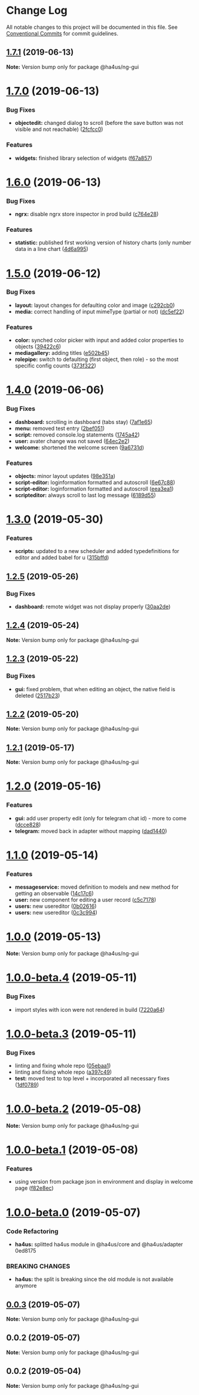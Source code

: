 # Change Log

All notable changes to this project will be documented in this file.
See [Conventional Commits](https://conventionalcommits.org) for commit guidelines.

## [1.7.1](https://github.com/ha4us/ha4us/compare/@ha4us/ng-gui@1.7.0...@ha4us/ng-gui@1.7.1) (2019-06-13)

**Note:** Version bump only for package @ha4us/ng-gui





# [1.7.0](https://github.com/ha4us/ha4us/compare/@ha4us/ng-gui@1.6.0...@ha4us/ng-gui@1.7.0) (2019-06-13)


### Bug Fixes

* **objectedit:** changed dialog to scroll (before the save button was not visible and not reachable) ([2fcfcc0](https://github.com/ha4us/ha4us/commit/2fcfcc0))


### Features

* **widgets:** finished library selection of widgets ([f67a857](https://github.com/ha4us/ha4us/commit/f67a857))





# [1.6.0](https://github.com/ha4us/ha4us/compare/@ha4us/ng-gui@1.5.0...@ha4us/ng-gui@1.6.0) (2019-06-13)


### Bug Fixes

* **ngrx:** disable ngrx store inspector in prod build ([c764e28](https://github.com/ha4us/ha4us/commit/c764e28))


### Features

* **statistic:** published first working version of history charts (only number data in a line chart ([4d6a995](https://github.com/ha4us/ha4us/commit/4d6a995))





# [1.5.0](https://github.com/ha4us/ha4us/compare/@ha4us/ng-gui@1.4.0...@ha4us/ng-gui@1.5.0) (2019-06-12)


### Bug Fixes

* **layout:** layout changes for defaulting color and image ([c292cb0](https://github.com/ha4us/ha4us/commit/c292cb0))
* **media:** correct handling of input mimeType (partial or not) ([dc5ef22](https://github.com/ha4us/ha4us/commit/dc5ef22))


### Features

* **color:** synched color picker with input and added color properties to objects ([39422c6](https://github.com/ha4us/ha4us/commit/39422c6))
* **mediagallery:** adding titles ([e502b45](https://github.com/ha4us/ha4us/commit/e502b45))
* **rolepipe:** switch to defaulting (first object, then role) - so the most specific config counts ([373f322](https://github.com/ha4us/ha4us/commit/373f322))





# [1.4.0](https://github.com/ha4us/ha4us/compare/@ha4us/ng-gui@1.3.0...@ha4us/ng-gui@1.4.0) (2019-06-06)


### Bug Fixes

* **dashboard:** scrolling in dashboard (tabs stay) ([7af1e65](https://github.com/ha4us/ha4us/commit/7af1e65))
* **menu:** removed test entry ([2bef051](https://github.com/ha4us/ha4us/commit/2bef051))
* **script:** removed console.log statements ([1745a42](https://github.com/ha4us/ha4us/commit/1745a42))
* **user:** avater change was not saved ([64ec2e2](https://github.com/ha4us/ha4us/commit/64ec2e2))
* **welcome:** shortened the welcome screen ([9a6731d](https://github.com/ha4us/ha4us/commit/9a6731d))


### Features

* **objects:** minor layout updates ([98e351a](https://github.com/ha4us/ha4us/commit/98e351a))
* **script-editor:** loginformation formatted and autoscroll ([6e67c88](https://github.com/ha4us/ha4us/commit/6e67c88))
* **script-editor:** loginformation formatted and autoscroll ([eea3ea1](https://github.com/ha4us/ha4us/commit/eea3ea1))
* **scripteditor:** always scroll to last log message ([6189d55](https://github.com/ha4us/ha4us/commit/6189d55))





# [1.3.0](https://github.com/ha4us/ha4us/compare/@ha4us/ng-gui@1.2.5...@ha4us/ng-gui@1.3.0) (2019-05-30)


### Features

* **scripts:** updated to a new scheduler and added typedefinitions for editor and added babel for u ([315bffd](https://github.com/ha4us/ha4us/commit/315bffd))





## [1.2.5](https://github.com/ha4us/ha4us/compare/@ha4us/ng-gui@1.2.4...@ha4us/ng-gui@1.2.5) (2019-05-26)


### Bug Fixes

* **dashboard:** remote widget was not display properly ([30aa2de](https://github.com/ha4us/ha4us/commit/30aa2de))





## [1.2.4](https://github.com/ha4us/ha4us/compare/@ha4us/ng-gui@1.2.3...@ha4us/ng-gui@1.2.4) (2019-05-24)

**Note:** Version bump only for package @ha4us/ng-gui





## [1.2.3](https://github.com/ha4us/ha4us/compare/@ha4us/ng-gui@1.2.2...@ha4us/ng-gui@1.2.3) (2019-05-22)


### Bug Fixes

* **gui:** fixed problem, that when editing an object, the native field is deleted ([2517b23](https://github.com/ha4us/ha4us/commit/2517b23))





## [1.2.2](https://github.com/ha4us/ha4us/compare/@ha4us/ng-gui@1.2.1...@ha4us/ng-gui@1.2.2) (2019-05-20)

**Note:** Version bump only for package @ha4us/ng-gui





## [1.2.1](https://github.com/ha4us/ha4us/compare/@ha4us/ng-gui@1.2.0...@ha4us/ng-gui@1.2.1) (2019-05-17)

**Note:** Version bump only for package @ha4us/ng-gui





# [1.2.0](https://github.com/ha4us/ha4us/compare/@ha4us/ng-gui@1.1.0...@ha4us/ng-gui@1.2.0) (2019-05-16)


### Features

* **gui:** add user property edit (only for telegram chat id) - more to come ([dcce828](https://github.com/ha4us/ha4us/commit/dcce828))
* **telegram:** moved back in adapter without mapping ([dad1440](https://github.com/ha4us/ha4us/commit/dad1440))





# [1.1.0](https://github.com/ha4us/ha4us/compare/@ha4us/ng-gui@1.0.0...@ha4us/ng-gui@1.1.0) (2019-05-14)


### Features

* **messageservice:** moved definition to models and new method for getting an observable ([14c17c6](https://github.com/ha4us/ha4us/commit/14c17c6))
* **user:** new component for editing a user record ([c5c7178](https://github.com/ha4us/ha4us/commit/c5c7178))
* **users:** new usereditor ([0b02616](https://github.com/ha4us/ha4us/commit/0b02616))
* **users:** new usereditor ([0c3c994](https://github.com/ha4us/ha4us/commit/0c3c994))





# [1.0.0](https://github.com/ha4us/ha4us/compare/@ha4us/ng-gui@1.0.0-beta.4...@ha4us/ng-gui@1.0.0) (2019-05-13)

**Note:** Version bump only for package @ha4us/ng-gui





# [1.0.0-beta.4](https://github.com/ha4us/ha4us/compare/@ha4us/ng-gui@1.0.0-beta.3...@ha4us/ng-gui@1.0.0-beta.4) (2019-05-11)


### Bug Fixes

* import styles with icon were not rendered in build ([7220a64](https://github.com/ha4us/ha4us/commit/7220a64))





# [1.0.0-beta.3](https://github.com/ha4us/ha4us/compare/@ha4us/ng-gui@1.0.0-beta.2...@ha4us/ng-gui@1.0.0-beta.3) (2019-05-11)


### Bug Fixes

* linting and fixing whole repo ([05ebaa1](https://github.com/ha4us/ha4us/commit/05ebaa1))
* linting and fixing whole repo ([a397c49](https://github.com/ha4us/ha4us/commit/a397c49))
* **test:** moved test to top level + incorporated all necessary fixes ([1df0789](https://github.com/ha4us/ha4us/commit/1df0789))





# [1.0.0-beta.2](https://github.com/ha4us/ha4us/compare/@ha4us/ng-gui@1.0.0-beta.1...@ha4us/ng-gui@1.0.0-beta.2) (2019-05-08)

**Note:** Version bump only for package @ha4us/ng-gui





# [1.0.0-beta.1](https://github.com/ha4us/ha4us/compare/@ha4us/ng-gui@1.0.0-beta.0...@ha4us/ng-gui@1.0.0-beta.1) (2019-05-08)


### Features

* using version from package json in environment and display in welcome page ([f82e8ec](https://github.com/ha4us/ha4us/commit/f82e8ec))





# [1.0.0-beta.0](/compare/@ha4us/ng-gui@0.0.3...@ha4us/ng-gui@1.0.0-beta.0) (2019-05-07)


### Code Refactoring

* **ha4us:** splitted ha4us module in @ha4us/core and @ha4us/adapter 0ed8175


### BREAKING CHANGES

* **ha4us:** the split is breaking since the old module is not available anymore





## [0.0.3](/compare/@ha4us/ng-gui@0.0.2...@ha4us/ng-gui@0.0.3) (2019-05-07)

**Note:** Version bump only for package @ha4us/ng-gui





## 0.0.2 (2019-05-07)

**Note:** Version bump only for package @ha4us/ng-gui





## 0.0.2 (2019-05-04)

**Note:** Version bump only for package @ha4us/ng-gui
